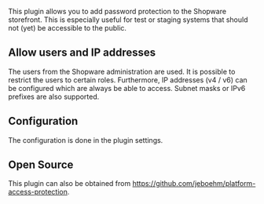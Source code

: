 This plugin allows you to add password protection to the Shopware storefront.
This is especially useful for test or staging systems that should not (yet) be accessible
to the public.

## Allow users and IP addresses

The users from the Shopware administration are used. It is possible to restrict the users
to certain roles. Furthermore, IP addresses (v4 / v6) can be configured which are always be able to access.
Subnet masks or IPv6 prefixes are also supported.

## Configuration

The configuration is done in the plugin settings.

## Open Source

This plugin can also be obtained from https://github.com/jeboehm/platform-access-protection.
